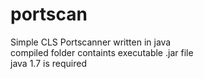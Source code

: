 # portscan
Simple CLS Portscanner written in java <br />
compiled folder containts executable .jar file <br />
java 1.7 is required

